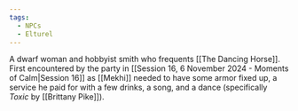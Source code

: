```yaml
---
tags:
  - NPCs
  - Elturel
---
```

A dwarf woman and hobbyist smith who frequents [[The Dancing Horse]]. First encountered by the party in [[Session 16, 6 November 2024 - Moments of Calm|Session 16]] as [[Mekhi]] needed to have some armor fixed up, a service he paid for with a few drinks, a song, and a dance (specifically *Toxic* by [[Brittany Pike]]).